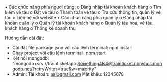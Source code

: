 •	Các chức năng phía người dùng:
	o	Đăng nhập tài khoản khách hàng
	o	Tìm kiếm vế tàu
	o	Đặt vé tàu
	o	Thanh toán vé tàu
	o	Tra cứu thông tin, quản lý vé tàu
	o	Liên hệ với website
•	Các chức năng phía quản lý
	o	Đăng nhập tài khoản quản lý
	o	Quản lý tài khoản khách hàng
	o	Quản lý tàu hoả, vé tàu, khách hàng
	o	Thống kê doanh thu

Hướng dẫn cài đặt:
-	Cài đặt file package.json với câu lệnh terminal: npm install
-	Chạy project với câu lệnh terminal : npm start
-	Kết nối mongodb: “mongodb+srv://trainticketapp:Something4ls4@trainticket.nbnyhcs.mongodb.net/?retryWrites=true&w=majority”
-	Admin:
	Tài khoản: aa@gmail.com
	Mật khẩu: 12345678
